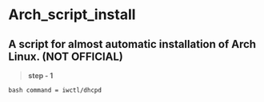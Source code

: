 # Arch_script_install

## A script for almost automatic installation of Arch Linux. (NOT OFFICIAL)

> **step - 1**

```bash command = iwctl/dhcpd ```
